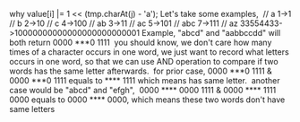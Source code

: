 why value[i] |= 1 << (tmp.charAt(j) - 'a');
Let's take some examples,
​
// a 1->1
// b 2->10
// c 4->100
// ab 3->11
// ac 5->101
// abc 7->111
// az 33554433->10000000000000000000000001
Example, "abcd" and "aabbccdd" will both return 0000 ***0 1111
​
you should know, we don't care how many times of a character occurs in one word, we just want to record what letters occurs in one word, so that we can use AND operation to compare if two words has the same letter afterwards.
​
for prior case, 0000 ***0 1111 & 0000 ***0 1111 equals to **** 1111 which means has same letter.
​
another case would be "abcd" and "efgh",
​
0000 **** 0000 1111 & 0000 **** 1111 0000 equals to 0000 **** 0000, which means these two words don't have same letters